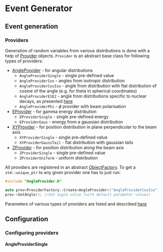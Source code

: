 # Event Generator
## Event generation
### Providers
Generation of random variables from various distributions is done with a help of [Provider](../UtilsMC/include/Provider.h) objects. `Provider` is an abstract base class for following types of providers:
* [AngleProvider](include/AngleProvider.h) - for angular distributions
  * `AngleProviderSingle` - single pre-defined value
  * `AngleProviderIso` - angles from isotropic distribution
  * `AngleProviderCosIso` - angle from distribution with flat distribution of cosine of the angle (e.g. for theta in spherical coordinates)
  * `AngleProviderE1E2` - angle from distributions specific to nuclear decays, as presented [here](https://doi.org/10.1103/PhysRevC.73.055801)
  * `AngleProviderPhi` - $\phi$ provider with beam polarisation
* [EProvider](include/EProvider.h) - for gamma energy distribution
  * `EProviderSingle` - single pre-defined energy
  * `EProviderGaus` - energy from a gaussian distribution
* [XYProvider](include/XYProvider.h) - for position distribution in plane perpendicular to the beam axis
  * `XYProviderSingle` - single pre-defined value
  * `XYProviderGaussTail` - flat distribution with gaussian tails
* [ZProvider](include/ZProvider.h) - for position distribution along the beam axis
  * `ZProviderSingle` - single pre-defined value
  * `ZProviderUniform` - uniform distribution

All providers are registered in an abstract [ObjectFactory](../UtilsMC/include/ObjectFactory.h). To get a `std::unique_ptr` to any given provider one has to just run:

```C++
#include "AngleProvider.h"

auto prov=ProviderFactory::Create<AngleProvider>("AngleProviderCosIso");
prov->GetAngle(); //Get angle value (with default parameter values)
```

Parameters of various types of providers are listed and described [here](#configuring-providers) 
## Configuration
### Configuring providers
#### AngleProviderSingle